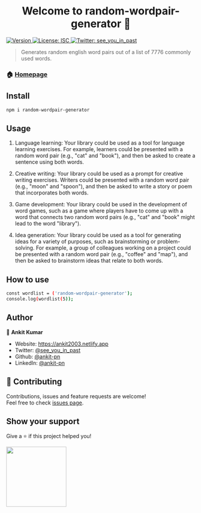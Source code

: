 <h1 align="center">Welcome to random-wordpair-generator 👋</h1>
<p>
  <a href="https://www.npmjs.com/package/random-wordpair-generator" target="_blank">
    <img alt="Version" src="https://img.shields.io/npm/v/random-wordpair-generator.svg">
  </a>
  <a href="#" target="_blank">
    <img alt="License: ISC" src="https://img.shields.io/badge/License-ISC-yellow.svg" />
  </a>
  <a href="https://twitter.com/see_you_in_past" target="_blank">
    <img alt="Twitter: see_you_in_past" src="https://img.shields.io/twitter/follow/see_you_in_past.svg?style=social" />
  </a>
</p>

> Generates random english word pairs out of a list of 7776 commonly used words.

### 🏠 [Homepage](https://github.com/ankit-pn/random-wordpair-generator)

## Install

```sh
npm i random-wordpair-generator
```

## Usage

1. Language learning: Your library could be used as a tool for language learning exercises. For example, learners could be presented with a random word pair (e.g., "cat" and "book"), and then be asked to create a sentence using both words.

2. Creative writing: Your library could be used as a prompt for creative writing exercises. Writers could be presented with a random word pair (e.g., "moon" and "spoon"), and then be asked to write a story or poem that incorporates both words.

3. Game development: Your library could be used in the development of word games, such as a game where players have to come up with a word that connects two random word pairs (e.g., "cat" and "book" might lead to the word "library").

4. Idea generation: Your library could be used as a tool for generating ideas for a variety of purposes, such as brainstorming or problem-solving. For example, a group of colleagues working on a project could be presented with a random word pair (e.g., "coffee" and "map"), and then be asked to brainstorm ideas that relate to both words.




## How to use

```sh
const wordlist = ('random-wordpair-generator'); 
console.log(wordlist(5));
```

## Author

👤 **Ankit Kumar**

* Website: https://ankit2003.netlify.app
* Twitter: [@see\_you\_in\_past](https://twitter.com/see\_you\_in\_past)
* Github: [@ankit-pn](https://github.com/ankit-pn)
* LinkedIn: [@ankit-pn](https://linkedin.com/in/ankit-pn)

## 🤝 Contributing

Contributions, issues and feature requests are welcome!<br />Feel free to check [issues page](https://github.com/ankit-pn/random-wordpair-generator/issues). 

## Show your support

Give a ⭐️ if this project helped you!

<a href="https://www.patreon.com/user?u=83344479">
  <img src="https://c5.patreon.com/external/logo/become_a_patron_button@2x.png" width="160">
</a>
